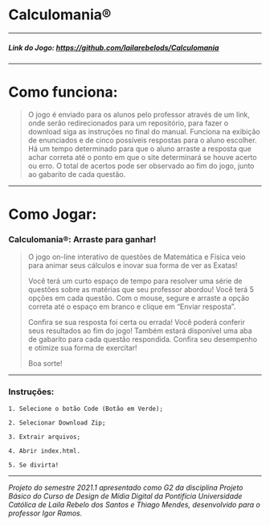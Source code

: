 # Calculomania®
---

##### Link do Jogo: https://github.com/lailarebelods/Calculomania

---
# Como funciona:

>O jogo é enviado para os alunos pelo professor através de um link, onde serão redirecionados para um repositório, para fazer o download siga as instruções no final do manual. Funciona na exibição de enunciados e de cinco possíveis respostas para o aluno escolher. Há um tempo determinado para que o aluno arraste a resposta que achar correta até o ponto em que o site determinará se houve acerto ou erro. O total de acertos pode ser observado ao fim do jogo, junto ao gabarito de cada questão.
>
---
# Como Jogar:

### Calculomania®: Arraste para ganhar!

>
> O jogo on-line interativo de questões de Matemática e Física veio para animar seus cálculos e inovar sua forma de ver as Exatas! 
>
> Você terá um curto espaço de tempo para resolver uma série de questões sobre as matérias que seu professor abordou! Você terá 5 opções em cada questão. Com o mouse, segure e arraste a opção correta até o espaço em branco e clique em “Enviar resposta”. 
> 
> Confira se sua resposta foi certa ou errada! Você poderá conferir seus resultados ao fim do jogo! Também estará disponível uma aba de gabarito para cada questão respondida. Confira seu desempenho e otimize sua forma de exercitar!
>
> Boa sorte! 
---

### Instruções:

```
1. Selecione o botão Code (Botão em Verde);

2. Selecionar Download Zip;

3. Extrair arquivos;

4. Abrir index.html.

5. Se divirta!
```
---


_Projeto do semestre 2021.1 apresentado como G2 da disciplina Projeto Básico do Curso de Design de Mídia Digital da Pontifícia Universidade Católica de Laila Rebelo dos Santos e Thiago Mendes, desenvolvido para o professor Igor Ramos._